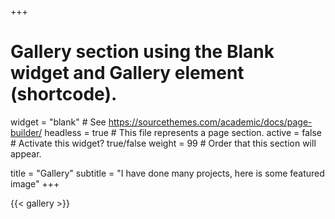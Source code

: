 +++
# Gallery section using the Blank widget and Gallery element (shortcode).
widget = "blank"  # See https://sourcethemes.com/academic/docs/page-builder/
headless = true  # This file represents a page section.
active = false  # Activate this widget? true/false
weight = 99  # Order that this section will appear.

title = "Gallery"
subtitle = "I have done many projects, here is some featured image"
+++

{{< gallery >}}
